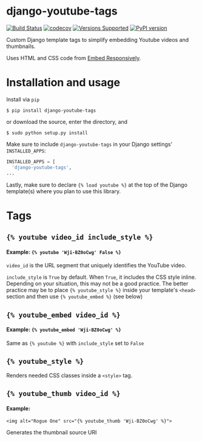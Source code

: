 # django-youtube-tags  

[![Build Status](https://travis-ci.org/life-in-messiah/django-youtube-tags.svg?branch=master)](https://travis-ci.org/life-in-messiah/django-youtube-tags) [![codecov](https://codecov.io/gh/life-in-messiah/django-youtube-tags/branch/master/graph/badge.svg)](https://codecov.io/gh/life-in-messiah/django-youtube-tags)
[![Versions Supported](https://img.shields.io/pypi/pyversions/django-youtube-tags.svg)](https://pypi.python.org/pypi/django-youtube-tags/)
[![PyPI version](https://img.shields.io/pypi/v/django-youtube-tags.svg)](https://pypi.python.org/pypi/django-youtube-tags/)  

Custom Django template tags to simplify embedding Youtube videos and thumbnails.  

Uses HTML and CSS code from [Embed Responsively](http://embedresponsively.com/).

# Installation and usage
Install via `pip`
```
$ pip install django-youtube-tags
```
or download the source, enter the directory, and
```
$ sudo python setup.py install
```

Make sure to include `django-youtube-tags` in your Django settings' `INSTALLED_APPS`:
```python
INSTALLED_APPS = [
  'django-youtube-tags',
...
```

Lastly, make sure to declare `{% load youtube %}` at the top of the Django template(s) where you plan to use this library.

# Tags
## `{% youtube video_id include_style %}`
#### Example: `{% youtube 'Wji-BZ0oCwg' False %}`
`video_id` is the URL segment that uniquely identifies the YouTube video.  

`include_style` is `True` by default.  When `True`, it includes the CSS style inline.  Depending on your situation, this may not be a good practice.  The better practice may be to place `{% youtube_style %}` inside your template's `<head>` section and then use `{% youtube_embed %}` (see below)

## `{% youtube_embed video_id %}`
#### Example: `{% youtube_embed 'Wji-BZ0oCwg' %}`
Same as `{% youtube %}` with `include_style` set to `False`

## `{% youtube_style %}`
Renders needed CSS classes inside a `<style>` tag.

## `{% youtube_thumb video_id %}`
#### Example:
```django
<img alt="Rogue One" src="{% youtube_thumb 'Wji-BZ0oCwg' %}">
```
Generates the thumbnail source URI
